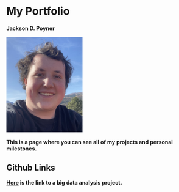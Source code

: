 <html>
  <head>
    <body>
      <h1>My Portfolio</h1>
      <p><b>Jackson D. Poyner<b></p>
      <img src="Git.jpg" style="width:200px;height:250px;">
      <p>This is a page where you can see all of my projects and personal milestones.</p>
      <h2>Github Links</h2>
      <p><a href="https://jpoyner316.github.io/">Here</a> is the link to a big data analysis project.</p>
      <p><a href=""></a></p>
  </head>
</html>


